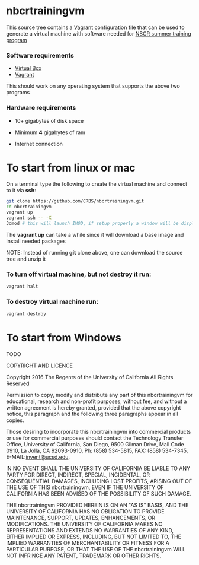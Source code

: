 [vagrant]: https://www.vagrantup.com/
[virtualbox]: https://www.virtualbox.org/
[nbcrtrain]: https://biobigdata.ucsd.edu/discover/courses/nbcr_summer_training_program_-_data_to_structural_models

# nbcrtrainingvm

This source tree contains a [Vagrant][vagrant] configuration file that can be used to generate a virtual machine with software needed for [NBCR summer training program][nbcrtrain]

### Software requirements

* [Virtual Box][virtualbox]
* [Vagrant][vagrant]
 
This should work on any operating system that supports the above two programs


### Hardware requirements

* 10+ gigabytes of disk space

* Minimum **4** gigabytes of ram

* Internet connection

# To start from linux or mac

On a terminal type the following to create the virtual machine
and connect to it via **ssh**:

```Bash
git clone https://github.com/CRBS/nbcrtrainingvm.git
cd nbcrtrainingvm
vagrant up
vagrant ssh -- -X
3dmod # this will launch IMOD, if setup properly a window will be displayed
```
The **vagrant up** can take a while since it will download a base image and install needed packages

NOTE: Instead of running **git** clone above, one can download the source tree and unzip it

### To turn off virtual machine, but not destroy it run:

```Bash
vagrant halt
```

### To destroy virtual machine run:

```Bash
vagrant destroy
```


# To start from Windows

TODO



COPYRIGHT AND LICENCE

Copyright 2016 The Regents of the University of California All Rights Reserved

Permission to copy, modify and distribute any part of this nbcrtrainingvm for educational, research and non-profit purposes, without fee, and without a written agreement is hereby granted, provided that the above copyright notice, this paragraph and the following three paragraphs appear in all copies.

Those desiring to incorporate this nbcrtrainingvm into commercial products or use for commercial purposes should contact the Technology Transfer Office, University of California, San Diego, 9500 Gilman Drive, Mail Code 0910, La Jolla, CA 92093-0910, Ph: (858) 534-5815, FAX: (858) 534-7345, E-MAIL:invent@ucsd.edu.

IN NO EVENT SHALL THE UNIVERSITY OF CALIFORNIA BE LIABLE TO ANY PARTY FOR DIRECT, INDIRECT, SPECIAL, INCIDENTAL, OR CONSEQUENTIAL DAMAGES, INCLUDING LOST PROFITS, ARISING OUT OF THE USE OF THIS nbcrtrainingvm, EVEN IF THE UNIVERSITY OF CALIFORNIA HAS BEEN ADVISED OF THE POSSIBILITY OF SUCH DAMAGE.

THE nbcrtrainingvm PROVIDED HEREIN IS ON AN "AS IS" BASIS, AND THE UNIVERSITY OF CALIFORNIA HAS NO OBLIGATION TO PROVIDE MAINTENANCE, SUPPORT, UPDATES, ENHANCEMENTS, OR MODIFICATIONS. THE UNIVERSITY OF CALIFORNIA MAKES NO REPRESENTATIONS AND EXTENDS NO WARRANTIES OF ANY KIND, EITHER IMPLIED OR EXPRESS, INCLUDING, BUT NOT LIMITED TO, THE IMPLIED WARRANTIES OF MERCHANTABILITY OR FITNESS FOR A PARTICULAR PURPOSE, OR THAT THE USE OF THE nbcrtrainingvm WILL NOT INFRINGE ANY PATENT, TRADEMARK OR OTHER RIGHTS. 
